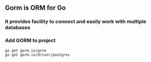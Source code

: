 ## Gorm is ORM for Go

### It provides facility to connect and easily work with multiple databases

### Add GORM to project

```bash
go get gorm.io/gorm
go get gorm.io/driver/postgres
```
